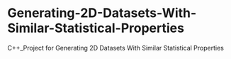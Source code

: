# Generating-2D-Datasets-With-Similar-Statistical-Properties
C++_Project for Generating 2D Datasets With Similar Statistical Properties 
